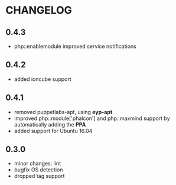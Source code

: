 # CHANGELOG

## 0.4.3

* php::enablemodule improved service notifications

## 0.4.2

* added ioncube support

## 0.4.1

* removed puppetlabs-apt, using **eyp-apt**
* improved php::module['phalcon'] and php::maxmind support by automatically adding the **PPA**
* added support for Ubuntu 16.04

## 0.3.0

* minor changes: lint
* bugfix OS detection
* dropped tag support
